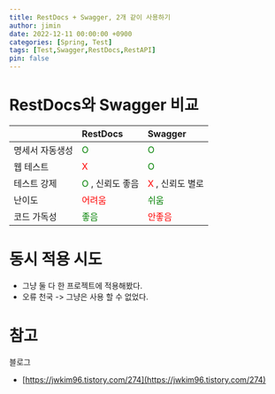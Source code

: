 ```yaml
---
title: RestDocs + Swagger, 2개 같이 사용하기
author: jimin
date: 2022-12-11 00:00:00 +0900
categories: [Spring, Test]
tags: [Test,Swagger,RestDocs,RestAPI]
pin: false
---
```


# RestDocs와 Swagger 비교

|           | RestDocs        | Swagger|
|-----------|:-----------------|:--------|
|명세서 자동생성| <span style="color:#008000">O</span>| <span style="color:#008000">O</span>    |
| 웹 테스트   | <span style="color:red">X</span>| <span style="color:#008000">O</span>     |
| 테스트 강제| <span style="color:#008000">O</span> , 신뢰도 좋음 | <span style="color:red">X</span> , 신뢰도 별로|
| 난이도        | <span style="color:red">어려움</span>| <span style="color:#008000">쉬움</span>  |
| 코드 가독성       |<span style="color:#008000">좋음</span>            |<span style="color:red">안좋음</span>


# 동시 적용 시도
 - 그냥 둘 다 한 프로젝트에 적용해봤다.
 - 오류 천국 -> 그냥은 사용 할 수 없었다.


<!-- ```java
import java.io.*;
import java.lang.reflect.Array;
import java.util.*;
``` -->

# 참고

블로그
 - [https://jwkim96.tistory.com/274](https://jwkim96.tistory.com/274)